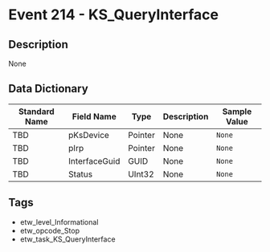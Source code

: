 # Event 214 - KS_QueryInterface

## Description
None

## Data Dictionary
|Standard Name|Field Name|Type|Description|Sample Value|
|---|---|---|---|---|
|TBD|pKsDevice|Pointer|None|`None`|
|TBD|pIrp|Pointer|None|`None`|
|TBD|InterfaceGuid|GUID|None|`None`|
|TBD|Status|UInt32|None|`None`|

## Tags
* etw_level_Informational
* etw_opcode_Stop
* etw_task_KS_QueryInterface